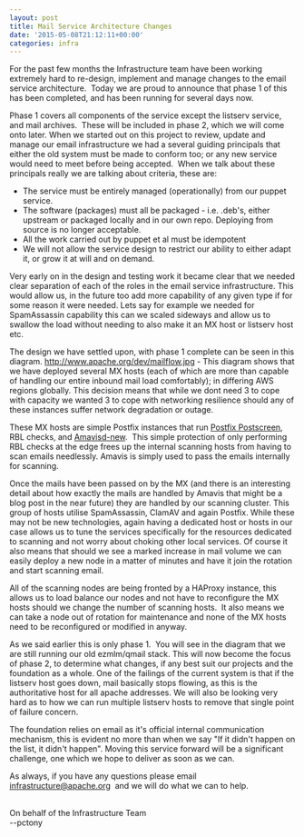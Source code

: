 ```yaml
---
layout: post
title: Mail Service Architecture Changes
date: '2015-05-08T21:12:11+00:00'
categories: infra
---
```

<p>For the past few months the Infrastructure team have been working extremely hard to re-design, implement and manage changes to the email service architecture. &nbsp;Today we are proud to announce that phase 1 of this has been completed, and has been running for several days now.</p> 
  <p>Phase 1 covers all components of the service except the listserv service, and mail archives. &nbsp;These will be included in phase 2, which we will come onto later. When we started out on this project to review, update and manage our email infrastructure we had a several guiding principals that either the old system must be made to conform too; or any new service would need to meet before being accepted. &nbsp;When we talk about these principals really we are talking about criteria, these are:&nbsp;</p> 
  <p> </p> 
  <ul> 
    <li>The service must be entirely managed (operationally) from our puppet service.&nbsp;</li> 
    <li>The software (packages) must all be packaged - i.e. .deb's, either upstream or packaged locally and in our own repo. Deploying from source is no longer acceptable.</li> 
    <li>All the work carried out by puppet et al must be idempotent</li> 
    <li>We will not allow the service design to restrict our ability to either adapt it, or grow it at will and on demand.&nbsp;</li> 
  </ul> 
  <p>Very early on in the design and testing work it became clear that we needed clear separation of each of the roles in the email service infrastructure. This would allow us, in the future too add more capability of any given type if for some reason it were needed. Lets say for example we needed for SpamAssassin capability this can we scaled sideways and allow us to swallow the load without needing to also make it an MX host or listserv host etc.&nbsp;</p> 
  <p> </p> 
  <p>The design we have settled upon, with phase 1 complete can be seen in this diagram. <a href="http://www.apache.org/dev/mailflow.jpg" target="_blank">http://www.apache.org/dev/mailflow.jpg</a>&nbsp;- This diagram shows that we have deployed several MX hosts (each of which are more than capable of handling our entire inbound mail load comfortably); in differing AWS regions globally. This decision means that while we dont need 3 to cope with capacity we wanted 3 to cope with networking resilience should any of these instances suffer network degradation or outage. &nbsp;</p> 
  <p>These MX hosts are simple Postfix instances that run <a href="http://www.postfix.org/POSTSCREEN_README.html" target="_blank">Postfix Postscreen</a>, RBL checks, and <a href="http://www.ijs.si/software/amavisd/" target="_blank">Amavisd-new</a>. &nbsp;This simple protection of only performing RBL checks at the edge frees up the internal scanning hosts from having to scan emails needlessly. Amavis is simply used to pass the emails internally for scanning.&nbsp;</p> 
  <p>Once the mails have been passed on by the MX (and there is an interesting detail about how exactly the mails are handled by Amavis that might be a blog post in the near future) they are handled by our scanning cluster. This group of hosts utilise SpamAssassin, ClamAV and again Postfix. While these may not be new technologies, again having a dedicated host or hosts in our case allows us to tune the services specifically for the resources dedicated to scanning and not worry about choking other local services. Of course it also means that should we see a marked increase in mail volume we can easily deploy a new node in a matter of minutes and have it join the rotation and start scanning email.</p> 
  <p>All of the scanning nodes are being fronted by a HAProxy instance, this allows us to load balance our nodes and not have to reconfigure the MX hosts should we change the number of scanning hosts. &nbsp;It also means we can take a node out of rotation for maintenance and none of the MX hosts need to be reconfigured or modified in anyway. </p> 
  <p>As we said earlier this is only phase 1. &nbsp;You will see in the diagram that we are still running our old ezmlm/qmail stack. This will now become the focus of phase 2, to determine what changes, if any best suit our projects and the foundation as a whole. One of the failings of the current system is that if the listserv host goes down, mail basically stops flowing, as this is the authoritative host for all apache addresses. We will also be looking very hard as to how we can run multiple listserv hosts to remove that single point of failure concern.&nbsp;</p> 
  <p>The foundation relies on email as it's official internal communication mechanism, this is evident no more than when we say &quot;If it didn't happen on the list, it didn't happen&quot;. Moving this service forward will be a significant challenge, one which we hope to deliver as soon as we can.&nbsp;</p> 
  <p>As always, if you have any questions please email <a href="mailto:infrastructure@apache.org">infrastructure@apache.org</a>&nbsp; and we will do what we can to help. <br /><br /></p> 
  <p>On behalf of the Infrastructure Team<br />--pctony &nbsp;</p>
